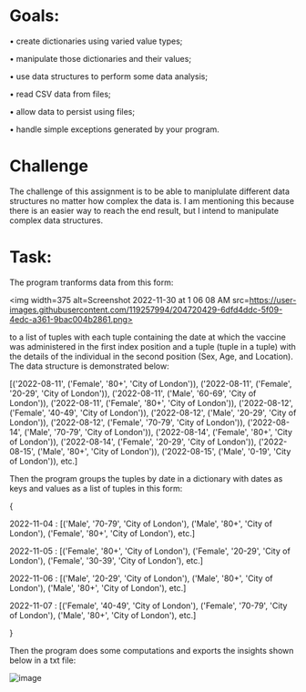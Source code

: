 # Goals:
• create dictionaries using varied value types;

• manipulate those dictionaries and their values;

• use data structures to perform some data analysis;

• read CSV data from files;

• allow data to persist using files;

• handle simple exceptions generated by your program.

# Challenge
The challenge of this assignment is to be able to maniplulate different data structures no matter how complex the data is. I am mentioning this because there is an easier way to reach the end result, but I intend to manipulate complex data structures.
# Task:
The program tranforms data from this form:

<img width=375 alt=Screenshot 2022-11-30 at 1 06 08 AM src=https://user-images.githubusercontent.com/119257994/204720429-6dfd4ddc-5f09-4edc-a361-9bac004b2861.png>

to a list of tuples with each tuple containing the date at which the vaccine was administered in the first index position and a tuple (tuple in a tuple) with the details of the individual in the second position (Sex, Age, and Location). The data structure is demonstrated below:

[('2022-08-11', ('Female', '80+', 'City of London')), ('2022-08-11', ('Female', '20-29', 'City of London')), 
('2022-08-11', ('Male', '60-69', 'City of London')), ('2022-08-11', ('Female', '80+', 'City of London')), 
('2022-08-12', ('Female', '40-49', 'City of London')), ('2022-08-12', ('Male', '20-29', 'City of London')), 
('2022-08-12', ('Female', '70-79', 'City of London')), ('2022-08-14', ('Male', '70-79', 'City of London')), 
('2022-08-14', ('Female', '80+', 'City of London')), ('2022-08-14', ('Female', '20-29', 'City of London')), 
('2022-08-15', ('Male', '80+', 'City of London')), ('2022-08-15', ('Male', '0-19', 'City of London')), etc.]

Then the program groups the tuples by date in a dictionary with dates as keys and values as a list of tuples in this form:

{

2022-11-04  :  [('Male', '70-79', 'City of London'), ('Male', '80+', 'City of London'), ('Female', '80+', 'City of London'), etc.]

2022-11-05  :  [('Female', '80+', 'City of London'), ('Female', '20-29', 'City of London'), ('Female', '30-39', 'City of London'), etc.]

2022-11-06  :  [('Male', '20-29', 'City of London'), ('Male', '80+', 'City of London'), ('Male', '80+', 'City of London'), etc.]

2022-11-07  :  [('Female', '40-49', 'City of London'), ('Female', '70-79', 'City of London'), ('Male', '80+', 'City of London'), etc.]

}

Then the program does some computations and exports the insights shown below in a txt file:

![image](https://user-images.githubusercontent.com/119257994/204722554-74306d51-0de6-41b7-b4d4-0354a27c1bb5.png)

